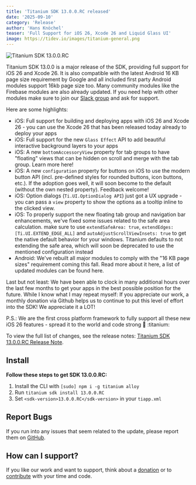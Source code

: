 ```yaml
---
title: 'Titanium SDK 13.0.0.RC released'
date: '2025-09-10'
category: 'Release'
author: 'Hans Knöchel'
teaser: 'Full Support for iOS 26, Xcode 26 and Liquid Glass UI'
image: https://tidev.io/images/titanium-general.png
---
```


![Titanium SDK 13.0.0.RC](/images/titanium-general.png)

Titanium SDK 13.0.0 is a major release of the SDK, providing full support for iOS 26 and Xcode 26. It is also compatible with the latest Android 16 KB page size requirement by Google and all included first party Android modules support 16kb page size too. Many community modules like the Firebase modules are also already updated.
If you need help with other modules make sure to join our [Slack group](https://slack.tidev.io/) and ask for support.

Here are some highlights:

- iOS: Full support for building and deploying apps with iOS 26 and Xcode 26 - you can use the Xcode 26 that has been released today already to deploy your apps
- iOS: Full support for the new `Glass Effect` API to add beautiful interactive background layers to your apps
- iOS: A new `bottomAccessoryView` property for tab groups to have "floating" views that can be hidden on scroll and merge with the tab group. Learn more here!
- iOS: A new `configuration` property for buttons on iOS to use the modern button API (incl. pre-defined styles for rounded buttons, icon buttons, etc.). If the adoption goes well, it will soon become to the default (without the own nested property). Feedback welcome!
- iOS: Option dialogs (`Ti.UI.OptionDialog API`) just got a UX upgrade - you can pass a `view` property to show the options as a tooltip inline to the clicked view.
- iOS: To properly support the new floating tab group and navigation bar enhancements, we've fixed some issues related to the safe area calculation. make sure to use `extendSafeArea: true`, `extendEdges: [Ti.UI.EXTEND_EDGE_ALL]` and `autoAdjustScrollViewInsets: true` to get the native default behavior for your windows. Titanium defaults to not extending the safe area, which will soon be deprecated to use the mentioned configuration instead
- Android: We've rebuilt all major modules to comply with the "16 KB page sizes" requirement coming this fall. Read more about it here, a list of updated modules can be found here.

Last but not least: We have been able to clock in many additional hours over the last few months to get your apps in the best possible position for the future. While I know what I may repeat myself: If you appreciate our work, a monthly donation via Github helps us to continue to put this level of effort into the SDK! We appreciate it a LOT!

P.S.: We are the first cross platform framework to fully support all these new iOS 26 features - spread it to the world and code strong :slightly_smiling_face: :titanium: 

To view the full list of changes, see the release notes: [Titanium SDK 13.0.0.RC Release Note](https://titaniumsdk.com/guide/Titanium_SDK/Titanium_SDK_Release_Notes/Titanium_SDK_Release_Notes_13.x/Titanium_SDK_13.0.0.RC_Release_Note.html).

## Install

**Follow these steps to get SDK 13.0.0.RC:**

1. Install the CLI with `[sudo] npm i -g titanium alloy`
2. Run `titanium sdk install 13.0.0.RC`
3. Set `<sdk-version>13.0.0.RC</sdk-version>` in your `tiapp.xml`

## Report Bugs

If you run into any issues that seem related to the update, please report them on [GitHub](https://github.com/tidev/titanium-sdk/issues).

## How can I support?

If you like our work and want to support, think about a [donation](/donate) or to [contribute](/contribute) with your time and code.
